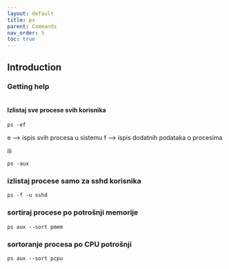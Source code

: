 ```yaml
---
layout: default
title: ps
parent: Commands
nav_order: 5
toc: true
---
```


## Introduction

### Getting help

````
````

#### Izlistaj sve procese svih korisnika

```
ps -ef
```
e --> ispis svih procesa u sistemu
f --> ispis dodatnih podataka o procesima


ili

```
ps -aux
```

### izlistaj procese samo za sshd korisnika

```
ps -f -u sshd
```

### sortiraj procese po potrošnji memorije

```
ps aux --sort pmem
```

### sortoranje procesa po CPU potrošnji

```
ps aux --sort pcpu
```
